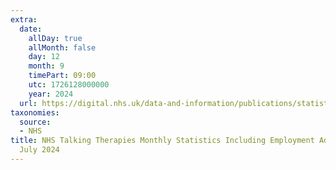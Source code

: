 ```yaml
---
extra:
  date:
    allDay: true
    allMonth: false
    day: 12
    month: 9
    timePart: 09:00
    utc: 1726128000000
    year: 2024
  url: https://digital.nhs.uk/data-and-information/publications/statistical/nhs-talking-therapies-monthly-statistics-including-employment-advisors/performance-july-2024
taxonomies:
  source:
  - NHS
title: NHS Talking Therapies Monthly Statistics Including Employment Advisors, Performance
  July 2024
---
```

